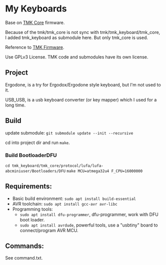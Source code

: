 # My Keyboards

  Base on [TMK Core](https://github.com/tmk/tmk_core) firmware.

  Because of the tmk/tmk_core is not sync with tmk/tmk_keyboard/tmk_core, I added tmk_keyboard as submodule here. But only tmk_core is used.

  Reference to [TMK Firmware](https://github.com/tmk/tmk_keyboard).

  Use GPLv3 License. TMK code and submodules have its own license.



## Project

Ergodone, is a try for Ergodox/Ergodone style keyboard, but I'm not used to it.

USB\_USB, is a usb keyboard converter (or key mapper) which I used for a long time.

## Build

  update submodule:
  `git submodule update --init --recursive`

  cd into project dir and run `make`.

### Build BootloaderDFU

  `cd tmk_keyboard/tmk_core/protocol/lufa/lufa-abcminiuser/Bootloaders/DFU`
  `make MCU=atmega32u4 F_CPU=16000000`

## Requirements:

- Basic build environment: `sudo apt install build-essential`
- AVR toolchain: `sudo apt install gcc-avr avr-libc`
- Programming tools:
   - `sudo apt install dfu-programmer`, dfu-programmer, work with DFU boot loader.
   - `sudo apt install avrdude`, powerful tools, use a "usbtiny" board to connect/program AVR MCU.

## Commands:

  See command.txt.

